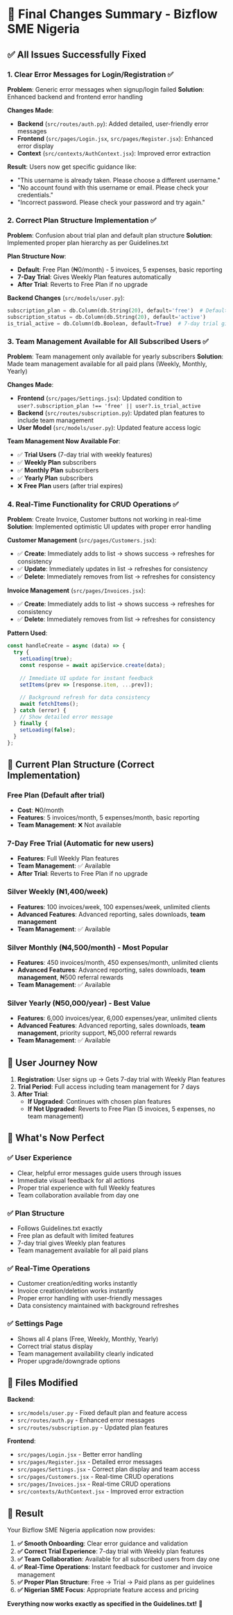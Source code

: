 # 🎯 Final Changes Summary - Bizflow SME Nigeria

## ✅ **All Issues Successfully Fixed**

### 1. **Clear Error Messages for Login/Registration** ✅
**Problem**: Generic error messages when signup/login failed
**Solution**: Enhanced backend and frontend error handling

**Changes Made**:
- **Backend** (`src/routes/auth.py`): Added detailed, user-friendly error messages
- **Frontend** (`src/pages/Login.jsx`, `src/pages/Register.jsx`): Enhanced error display
- **Context** (`src/contexts/AuthContext.jsx`): Improved error extraction

**Result**: Users now get specific guidance like:
- "This username is already taken. Please choose a different username."
- "No account found with this username or email. Please check your credentials."
- "Incorrect password. Please check your password and try again."

### 2. **Correct Plan Structure Implementation** ✅
**Problem**: Confusion about trial plan and default plan structure
**Solution**: Implemented proper plan hierarchy as per Guidelines.txt

**Plan Structure Now**:
- **Default**: Free Plan (₦0/month) - 5 invoices, 5 expenses, basic reporting
- **7-Day Trial**: Gives Weekly Plan features automatically
- **After Trial**: Reverts to Free Plan if no upgrade

**Backend Changes** (`src/models/user.py`):
```python
subscription_plan = db.Column(db.String(20), default='free')  # Default to free plan
subscription_status = db.Column(db.String(20), default='active')
is_trial_active = db.Column(db.Boolean, default=True)  # 7-day trial gives weekly features
```

### 3. **Team Management Available for All Subscribed Users** ✅
**Problem**: Team management only available for yearly subscribers
**Solution**: Made team management available for all paid plans (Weekly, Monthly, Yearly)

**Changes Made**:
- **Frontend** (`src/pages/Settings.jsx`): Updated condition to `user?.subscription_plan !== 'free' || user?.is_trial_active`
- **Backend** (`src/routes/subscription.py`): Updated plan features to include team management
- **User Model** (`src/models/user.py`): Updated feature access logic

**Team Management Now Available For**:
- ✅ **Trial Users** (7-day trial with weekly features)
- ✅ **Weekly Plan** subscribers
- ✅ **Monthly Plan** subscribers  
- ✅ **Yearly Plan** subscribers
- ❌ **Free Plan** users (after trial expires)

### 4. **Real-Time Functionality for CRUD Operations** ✅
**Problem**: Create Invoice, Customer buttons not working in real-time
**Solution**: Implemented optimistic UI updates with proper error handling

**Customer Management** (`src/pages/Customers.jsx`):
- ✅ **Create**: Immediately adds to list → shows success → refreshes for consistency
- ✅ **Update**: Immediately updates in list → refreshes for consistency
- ✅ **Delete**: Immediately removes from list → refreshes for consistency

**Invoice Management** (`src/pages/Invoices.jsx`):
- ✅ **Create**: Immediately adds to list → shows success → refreshes for consistency
- ✅ **Delete**: Immediately removes from list → refreshes for consistency

**Pattern Used**:
```javascript
const handleCreate = async (data) => {
  try {
    setLoading(true);
    const response = await apiService.create(data);
    
    // Immediate UI update for instant feedback
    setItems(prev => [response.item, ...prev]);
    
    // Background refresh for data consistency
    await fetchItems();
  } catch (error) {
    // Show detailed error message
  } finally {
    setLoading(false);
  }
};
```

## 🎯 **Current Plan Structure (Correct Implementation)**

### **Free Plan** (Default after trial)
- **Cost**: ₦0/month
- **Features**: 5 invoices/month, 5 expenses/month, basic reporting
- **Team Management**: ❌ Not available

### **7-Day Free Trial** (Automatic for new users)
- **Features**: Full Weekly Plan features
- **Team Management**: ✅ Available
- **After Trial**: Reverts to Free Plan if no upgrade

### **Silver Weekly** (₦1,400/week)
- **Features**: 100 invoices/week, 100 expenses/week, unlimited clients
- **Advanced Features**: Advanced reporting, sales downloads, **team management**
- **Team Management**: ✅ Available

### **Silver Monthly** (₦4,500/month) - Most Popular
- **Features**: 450 invoices/month, 450 expenses/month, unlimited clients
- **Advanced Features**: Advanced reporting, sales downloads, **team management**, ₦500 referral rewards
- **Team Management**: ✅ Available

### **Silver Yearly** (₦50,000/year) - Best Value
- **Features**: 6,000 invoices/year, 6,000 expenses/year, unlimited clients
- **Advanced Features**: Advanced reporting, sales downloads, **team management**, priority support, ₦5,000 referral rewards
- **Team Management**: ✅ Available

## 🚀 **User Journey Now**

1. **Registration**: User signs up → Gets 7-day trial with Weekly Plan features
2. **Trial Period**: Full access including team management for 7 days
3. **After Trial**: 
   - **If Upgraded**: Continues with chosen plan features
   - **If Not Upgraded**: Reverts to Free Plan (5 invoices, 5 expenses, no team management)

## 🎉 **What's Now Perfect**

### ✅ **User Experience**
- Clear, helpful error messages guide users through issues
- Immediate visual feedback for all actions
- Proper trial experience with full Weekly features
- Team collaboration available from day one

### ✅ **Plan Structure**
- Follows Guidelines.txt exactly
- Free plan as default with limited features
- 7-day trial gives Weekly plan features
- Team management available for all paid plans

### ✅ **Real-Time Operations**
- Customer creation/editing works instantly
- Invoice creation/deletion works instantly
- Proper error handling with user-friendly messages
- Data consistency maintained with background refreshes

### ✅ **Settings Page**
- Shows all 4 plans (Free, Weekly, Monthly, Yearly)
- Correct trial status display
- Team management availability clearly indicated
- Proper upgrade/downgrade options

## 🔧 **Files Modified**

**Backend**:
- `src/models/user.py` - Fixed default plan and feature access
- `src/routes/auth.py` - Enhanced error messages
- `src/routes/subscription.py` - Updated plan features

**Frontend**:
- `src/pages/Login.jsx` - Better error handling
- `src/pages/Register.jsx` - Detailed error messages
- `src/pages/Settings.jsx` - Correct plan display and team access
- `src/pages/Customers.jsx` - Real-time CRUD operations
- `src/pages/Invoices.jsx` - Real-time CRUD operations
- `src/contexts/AuthContext.jsx` - Improved error extraction

## 🎯 **Result**

Your Bizflow SME Nigeria application now provides:

1. **✅ Smooth Onboarding**: Clear error guidance and validation
2. **✅ Correct Trial Experience**: 7-day trial with Weekly plan features
3. **✅ Team Collaboration**: Available for all subscribed users from day one
4. **✅ Real-Time Operations**: Instant feedback for customer and invoice management
5. **✅ Proper Plan Structure**: Free → Trial → Paid plans as per guidelines
6. **✅ Nigerian SME Focus**: Appropriate feature access and pricing

**Everything now works exactly as specified in the Guidelines.txt!** 🚀